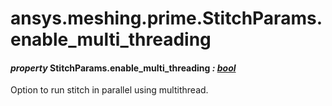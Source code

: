 # ansys.meshing.prime.StitchParams.enable_multi_threading

<a id="ansys.meshing.prime.StitchParams.enable_multi_threading"></a>

#### *property* StitchParams.enable_multi_threading *: [bool](https://docs.python.org/3.11/library/functions.html#bool)*

Option to run stitch in parallel using multithread.

<!-- !! processed by numpydoc !! -->
